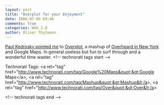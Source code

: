 ```yaml
---
layout: post
title: "Overplot for your Enjoyment"
date: 2006-07-06 09:46
comments: true
categories: Web 2.0
author: Oliver Thylmann
---
```





[Paul Kedrosky pointed me](http://paul.kedrosky.com/archives/2006/06/28/hooked_on_overp.html) to [Overplot](http://persistent.info/overplot/?), a mashup of [Overheard in New York](http://www.overheardinnewyork.com/) and Google Maps. In general useless but fun to surf through and a wonderful time waster.
&lt;!-- technorati tags start --&gt;

Technorati Tags: &lt;a rel=&quot;tag&quot; href=&quot;http://www.technorati.com/tag/Google%20Maps&quot;&gt;Google Maps&lt;/a&gt;, &lt;a rel=&quot;tag&quot; href=&quot;http://www.technorati.com/tag/Mashup&quot;&gt;Mashup&lt;/a&gt;, &lt;a rel=&quot;tag&quot; href=&quot;http://www.technorati.com/tag/Over&quot;&gt;Over&lt;/a&gt;

&lt;!-- technorati tags end --&gt;


